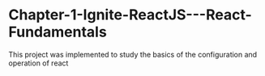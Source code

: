 # Chapter-1-Ignite-ReactJS---React-Fundamentals
This project was implemented to study the basics of the configuration and operation of react
